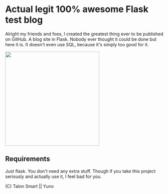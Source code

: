 # Actual legit 100% awesome Flask test blog

Alright my friends and foes, I created the greatest thing ever to be published on GitHub. A blog site in Flask. Nobody ever thought it could be done but here it is. It doesn't even use SQL, because it's simply too good for it.

<img src="https://i.postimg.cc/8Nb8Kbbk/Screenshot-20200610-132808.png" width="300px" />

## Requirements

Just flask. You don't need any extra stuff. Though if you take this project seriously and actually use it, I feel bad for you.

(C) Talon Smart || Yuno 
